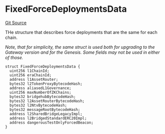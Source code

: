 # FixedForceDeploymentsData
[Git Source](https://github.com/matter-labs/zksync-contracts/blob/a1506a91fd7e3b73aa6fe10caf12e32f39e26211/contracts/system-contracts/interfaces/IL2GenesisUpgrade.sol)

THe structure that describes force deployments that are the same for each chain.

*Note, that for simplicity, the same struct is used both for upgrading to the
Gateway version and for the Genesis. Some fields may not be used in either of those.*


```solidity
struct FixedForceDeploymentsData {
  uint256 l1ChainId;
  uint256 eraChainId;
  address l1AssetRouter;
  bytes32 l2TokenProxyBytecodeHash;
  address aliasedL1Governance;
  uint256 maxNumberOfZKChains;
  bytes32 bridgehubBytecodeHash;
  bytes32 l2AssetRouterBytecodeHash;
  bytes32 l2NtvBytecodeHash;
  bytes32 messageRootBytecodeHash;
  address l2SharedBridgeLegacyImpl;
  address l2BridgedStandardERC20Impl;
  address dangerousTestOnlyForcedBeacon;
}
```

